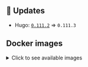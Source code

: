 ## :heartbeat: Updates

* Hugo: [`0.111.2`](https://github.com/klakegg/docker-hugo/releases/tag/0.111.2) => `0.111.3`


## Docker images

<details>
<summary>Click to see available images</summary>

This release is available from Docker Hub as project `klakegg/hugo` with the following tags:

| Alias tags                   | Version specific tags                      |
| ---------------------------- | ------------------------------------------ |
| `busybox`, `latest`          | `0.111.3-busybox`, `0.111.3`                     |
| `busybox-ci`, `ci`           | `0.111.3-busybox-ci`, `0.111.3-ci`               |
| `busybox-onbuild`, `onbuild` | `0.111.3-busybox-onbuild`, `0.111.3-onbuild`     |
| `alpine`                     | `0.111.3-alpine`                              |
| `alpine-ci`                  | `0.111.3-alpine-ci`                           |
| `alpine-onbuild`             | `0.111.3-alpine-onbuild`                      |
| `asciidoctor`                | `0.111.3-asciidoctor`                         |
| `asciidoctor-ci`             | `0.111.3-asciidoctor-ci`                      |
| `asciidoctor-onbuild`        | `0.111.3-asciidoctor-onbuild`                 |
| `pandoc`                     | `0.111.3-pandoc`                              |
| `pandoc-ci`                  | `0.111.3-pandoc-ci`                           |
| `pandoc-onbuild`             | `0.111.3-pandoc-onbuild`                      |
| `ext-alpine`                 | `0.111.3-ext-alpine`                          |
| `ext-alpine-ci`              | `0.111.3-ext-alpine-ci`                       |
| `ext-alpine-onbuild`         | `0.111.3-ext-alpine-onbuild`                  |
| `ext-asciidoctor`            | `0.111.3-ext-asciidoctor`                     |
| `ext-asciidoctor-ci`         | `0.111.3-ext-asciidoctor-ci`                  |
| `ext-asciidoctor-onbuild`    | `0.111.3-ext-asciidoctor-onbuild`             |
| `ext-pandoc`                 | `0.111.3-ext-pandoc`                          |
| `ext-pandoc-ci`              | `0.111.3-ext-pandoc-ci`                       |
| `ext-pandoc-onbuild`         | `0.111.3-ext-pandoc-onbuild`                  |
| `debian`                     | `0.111.3-debian`                              |
| `debian-ci`                  | `0.111.3-debian-ci`                           |
| `debian-onbuild`             | `0.111.3-debian-onbuild`                      |
| `ext-debian`, `ext`, `latest-ext` | `0.111.3-ext-debian`, `0.111.3-ext`         |
| `ext-debian-ci`, `ext-ci`    | `0.111.3-ext-debian-ci`, `0.111.3-ext-ci`        |
| `ext-debian-onbuild`, `ext-onbuild` | `0.111.3-ext-debian-onbuild`, `0.111.3-ext-onbuild` |
| `ubuntu`                     | `0.111.3-ubuntu`                            |
| `ubuntu-ci`                  | `0.111.3-ubuntu-ci`                         |
| `ubuntu-onbuild`             | `0.111.3-ubuntu-onbuild`                    |
| `ext-ubuntu`                 | `0.111.3-ext-ubuntu`                        |
| `ext-ubuntu-ci`              | `0.111.3-ext-ubuntu-ci`                     |
| `ext-ubuntu-onbuild`         | `0.111.3-ext-ubuntu-onbuild`                |
</details>